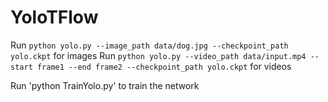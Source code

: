 # YoloTFlow

Run `python yolo.py --image_path data/dog.jpg --checkpoint_path yolo.ckpt` for images
Run `python yolo.py --video_path data/input.mp4 --start frame1 --end frame2 --checkpoint_path yolo.ckpt` for videos

Run 'python TrainYolo.py' to train the network
